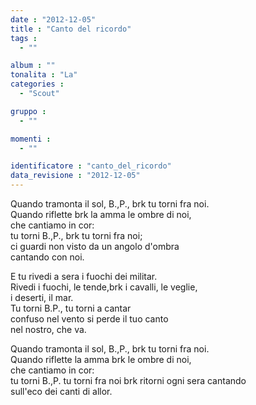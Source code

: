 ```yaml
---
date : "2012-12-05"
title : "Canto del ricordo"
tags : 
  - ""

album : ""
tonalita : "La"
categories : 
  - "Scout"

gruppo : 
  - ""

momenti : 
  - ""

identificatore : "canto_del_ricordo"
data_revisione : "2012-12-05"
---
```

  
  
Quando tramonta il sol, B.,P., brk tu torni fra noi.  
Quando riflette brk la amma le ombre di noi,  
che cantiamo in cor:  
tu torni B.,P., brk tu torni fra noi;  
ci guardi non visto da un angolo d'ombra  
cantando con noi.  
  
  
  
E tu rivedi a sera i fuochi dei militar.  
Rivedi i fuochi, le tende,brk i cavalli, le veglie,  
i deserti, il mar.  
Tu torni B.P., tu torni a cantar  
confuso nel vento si perde il tuo canto  
nel nostro, che va.  
  
  
Quando tramonta il sol, B.,P., brk tu torni fra noi.  
Quando riflette la amma brk le ombre di noi,  
che cantiamo in cor:  
tu torni B.,P. tu torni fra noi brk ritorni ogni sera cantando   
sull'eco dei canti di allor.  
  
